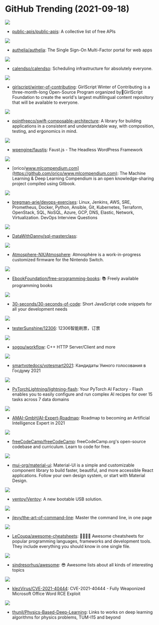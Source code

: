 # GitHub Trending (2021-09-18)

![](https://img.shields.io/badge/Python-New%20516-green?style=flat-square&logo=appveyor)
- [public-apis/public-apis](https://github.com/public-apis/public-apis): A collective list of free APIs

![](https://img.shields.io/badge/Go-New%20554-green?style=flat-square&logo=appveyor)
- [authelia/authelia](https://github.com/authelia/authelia): The Single Sign-On Multi-Factor portal for web apps

![](https://img.shields.io/badge/TypeScript-New%20397-green?style=flat-square&logo=appveyor)
- [calendso/calendso](https://github.com/calendso/calendso): Scheduling infrastructure for absolutely everyone.

![](https://img.shields.io/badge/Jupyter%20Notebook-New%2029-green?style=flat-square&logo=appveyor)
- [girlscript/winter-of-contributing](https://github.com/girlscript/winter-of-contributing): GirlScript Winter of Contributing is a three-month-long Open-Source Program organized by🧡GirlScript Foundation to create the world's largest multilingual content repository that will be available to everyone.

![](https://img.shields.io/badge/Swift-New%209-green?style=flat-square&logo=appveyor)
- [pointfreeco/swift-composable-architecture](https://github.com/pointfreeco/swift-composable-architecture): A library for building applications in a consistent and understandable way, with composition, testing, and ergonomics in mind.

![](https://img.shields.io/badge/TypeScript-New%2030-green?style=flat-square&logo=appveyor)
- [wpengine/faustjs](https://github.com/wpengine/faustjs): Faust.js - The Headless WordPress Framework

![](https://img.shields.io/badge/none-New%20107-green?style=flat-square&logo=appveyor)
- [orico/www.mlcompendium.com](https://github.com/orico/www.mlcompendium.com): The Machine Learning & Deep Learning Compendium is an open knowledge-sharing project compiled using Gitbook.

![](https://img.shields.io/badge/Python-New%20534-green?style=flat-square&logo=appveyor)
- [bregman-arie/devops-exercises](https://github.com/bregman-arie/devops-exercises): Linux, Jenkins, AWS, SRE, Prometheus, Docker, Python, Ansible, Git, Kubernetes, Terraform, OpenStack, SQL, NoSQL, Azure, GCP, DNS, Elastic, Network, Virtualization. DevOps Interview Questions

![](https://img.shields.io/badge/none-New%2060-green?style=flat-square&logo=appveyor)
- [DataWithDanny/sql-masterclass](https://github.com/DataWithDanny/sql-masterclass): 

![](https://img.shields.io/badge/C%2B%2B-New%2086-green?style=flat-square&logo=appveyor)
- [Atmosphere-NX/Atmosphere](https://github.com/Atmosphere-NX/Atmosphere): Atmosphère is a work-in-progress customized firmware for the Nintendo Switch.

![](https://img.shields.io/badge/none-New%20451-green?style=flat-square&logo=appveyor)
- [EbookFoundation/free-programming-books](https://github.com/EbookFoundation/free-programming-books): 📚 Freely available programming books

![](https://img.shields.io/badge/JavaScript-New%20281-green?style=flat-square&logo=appveyor)
- [30-seconds/30-seconds-of-code](https://github.com/30-seconds/30-seconds-of-code): Short JavaScript code snippets for all your development needs

![](https://img.shields.io/badge/Python-New%2017-green?style=flat-square&logo=appveyor)
- [testerSunshine/12306](https://github.com/testerSunshine/12306): 12306智能刷票，订票

![](https://img.shields.io/badge/C%2B%2B-New%2085-green?style=flat-square&logo=appveyor)
- [sogou/workflow](https://github.com/sogou/workflow): C++ HTTP Server/Client and more

![](https://img.shields.io/badge/none-New%20157-green?style=flat-square&logo=appveyor)
- [smartvotedocs/votesmart2021](https://github.com/smartvotedocs/votesmart2021): Кандидаты Умного голосования в Госдуму 2021

![](https://img.shields.io/badge/Python-New%20115-green?style=flat-square&logo=appveyor)
- [PyTorchLightning/lightning-flash](https://github.com/PyTorchLightning/lightning-flash): Your PyTorch AI Factory - Flash enables you to easily configure and run complex AI recipes for over 15 tasks across 7 data domains

![](https://img.shields.io/badge/JavaScript-New%2034-green?style=flat-square&logo=appveyor)
- [AMAI-GmbH/AI-Expert-Roadmap](https://github.com/AMAI-GmbH/AI-Expert-Roadmap): Roadmap to becoming an Artificial Intelligence Expert in 2021

![](https://img.shields.io/badge/JavaScript-New%20278-green?style=flat-square&logo=appveyor)
- [freeCodeCamp/freeCodeCamp](https://github.com/freeCodeCamp/freeCodeCamp): freeCodeCamp.org's open-source codebase and curriculum. Learn to code for free.

![](https://img.shields.io/badge/JavaScript-New%2056-green?style=flat-square&logo=appveyor)
- [mui-org/material-ui](https://github.com/mui-org/material-ui): Material-UI is a simple and customizable component library to build faster, beautiful, and more accessible React applications. Follow your own design system, or start with Material Design.

![](https://img.shields.io/badge/C-New%2078-green?style=flat-square&logo=appveyor)
- [ventoy/Ventoy](https://github.com/ventoy/Ventoy): A new bootable USB solution.

![](https://img.shields.io/badge/none-New%20423-green?style=flat-square&logo=appveyor)
- [jlevy/the-art-of-command-line](https://github.com/jlevy/the-art-of-command-line): Master the command line, in one page

![](https://img.shields.io/badge/JavaScript-New%20306-green?style=flat-square&logo=appveyor)
- [LeCoupa/awesome-cheatsheets](https://github.com/LeCoupa/awesome-cheatsheets): 👩‍💻👨‍💻 Awesome cheatsheets for popular programming languages, frameworks and development tools. They include everything you should know in one single file.

![](https://img.shields.io/badge/none-New%20204-green?style=flat-square&logo=appveyor)
- [sindresorhus/awesome](https://github.com/sindresorhus/awesome): 😎 Awesome lists about all kinds of interesting topics

![](https://img.shields.io/badge/HTML-New%2057-green?style=flat-square&logo=appveyor)
- [klezVirus/CVE-2021-40444](https://github.com/klezVirus/CVE-2021-40444): CVE-2021-40444 - Fully Weaponized Microsoft Office Word RCE Exploit

![](https://img.shields.io/badge/none-New%2027-green?style=flat-square&logo=appveyor)
- [thunil/Physics-Based-Deep-Learning](https://github.com/thunil/Physics-Based-Deep-Learning): Links to works on deep learning algorithms for physics problems, TUM-I15 and beyond

